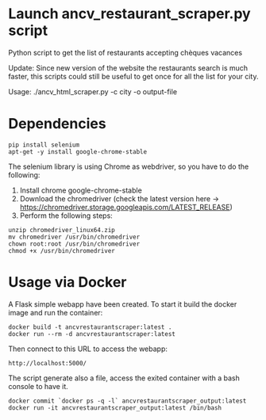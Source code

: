 # Launch ancv_restaurant_scraper.py script
Python script to get the list of restaurants accepting chèques vacances

Update: Since new version of the website the restaurants search is much faster, this scripts could still be useful to get once for all the list for your city.

Usage: ./ancv_html_scraper.py -c city -o output-file

# Dependencies
```
pip install selenium
apt-get -y install google-chrome-stable
```
The selenium library is using Chrome as webdriver, so you have to do the following:

1) Install chrome google-chrome-stable
2) Download the chromedriver (check the latest version here -> https://chromedriver.storage.googleapis.com/LATEST_RELEASE)
3) Perform the following steps:

```
unzip chromedriver_linux64.zip 
mv chromedriver /usr/bin/chromedriver
chown root:root /usr/bin/chromedriver
chmod +x /usr/bin/chromedriver
```
  
# Usage via Docker

A Flask simple webapp have been created. To start it build the docker image and run the container:

```
docker build -t ancvrestaurantscraper:latest .
docker run --rm -d ancvrestaurantscraper:latest
```
Then connect to this URL to access the webapp:
```
http://localhost:5000/
```

The script generate also a file, access the exited container with a bash console to have it.

```
docker commit `docker ps -q -l` ancvrestaurantscraper_output:latest
docker run -it ancvrestaurantscraper_output:latest /bin/bash
```
